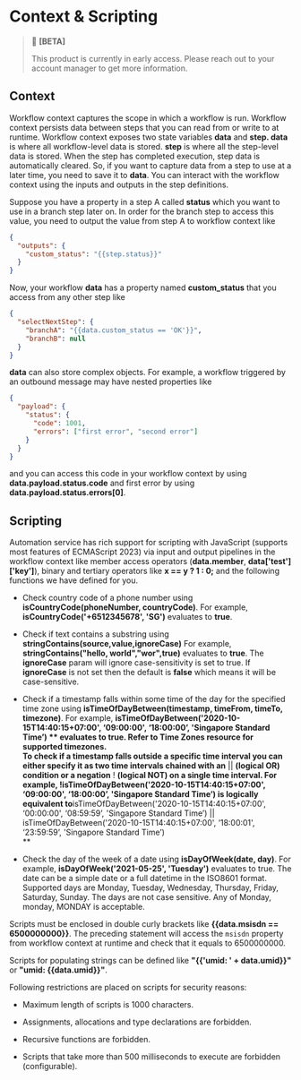 # Context & Scripting

> 🚧 **[BETA]**
>
> This product is currently in early access. Please reach out to your account manager to get more information.
>

## Context

Workflow context captures the scope in which a workflow is run. Workflow context persists data between steps that you can read from or write to at runtime. Workflow context exposes two state variables **data** and **step. data** is where all workflow-level data is stored. **step** is where all the step-level data is stored. When the step has completed execution, step data is automatically cleared. So, if you want to capture data from a step to use at a later time, you need to save it to **data**. You can interact with the workflow context using the inputs and outputs in the step definitions.

Suppose you have a property in a step A called **status** which you want to use in a branch step later on. In order for the branch step to access this value, you need to output the value from step A to workflow context like

```json
{
  "outputs": {
    "custom_status": "{{step.status}}"
  }
}
```

Now, your workflow **data** has a property named **custom_status** that you access from any other step like

```json
{
  "selectNextStep": {
    "branchA": "{{data.custom_status == 'OK'}}",
    "branchB": null
  }
}
```

**data** can also store complex objects. For example, a workflow triggered by an outbound message may have nested properties like

```json
{
  "payload": {
    "status": {
      "code": 1001,
      "errors": ["first error", "second error"]
    }
  }
}
```

and you can access this code in your workflow context by using **data.payload.status.code** and first error by using **data.payload.status.errors[0]**.

## Scripting

Automation service has rich support for scripting with JavaScript (supports most features of ECMAScript 2023) via input and output pipelines in the workflow context like member access operators (**data.member**, **data&lsqb;'test'&rsqb;&lsqb;'key'&rsqb;**), binary and tertiary operators like **x == y ? 1 : 0;** and the following functions we have defined for you.

- Check country code of a phone number using **isCountryCode(phoneNumber, countryCode)**. For example, **isCountryCode('+6512345678', 'SG')** evaluates to **true**.

- Check if text contains a substring using  **stringContains(source,value,ignoreCase)** For example, **stringContains("hello, world","wor",true)** evaluates to **true**.  The **ignoreCase** param will ignore case-sensitivity is set to true. If **ignoreCase** is not set then the default is **false** which means it will be case-sensitive.

- Check if a timestamp falls within some time of the day for the specified time zone using **isTimeOfDayBetween(timestamp, timeFrom, timeTo, timezone)**. For example, **isTimeOfDayBetween('2020-10-15T14:40:15+07:00', ‘09:00:00', ‘18:00:00’, 'Singapore Standard Time’) ** evaluates to **true**. Refer to Time Zones resource for supported timezones.  
  To check if a timestamp falls outside a specific time interval you can either specify it as two time intervals chained with an** \|\| **(logical OR) condition or a negation** ! **(logical NOT) on a single time interval. For example, **!isTimeOfDayBetween('2020-10-15T14:40:15+07:00', ‘09:00:00', ‘18:00:00’, 'Singapore Standard Time’)** is logically equivalent to**isTimeOfDayBetween('2020-10-15T14:40:15+07:00', ‘00:00:00', ‘08:59:59’, 'Singapore Standard Time’) || isTimeOfDayBetween('2020-10-15T14:40:15+07:00', ‘18:00:01', ‘23:59:59’, 'Singapore Standard Time’)  
  **

- Check the day of the week of a date using **isDayOfWeek(date, day)**. For example, **isDayOfWeek('2021-05-25', 'Tuesday')** evaluates to true. The date can be a simple date or a full datetime in the ISO8601 format. Supported days are Monday, Tuesday, Wednesday, Thursday, Friday, Saturday, Sunday. The days are not case sensitive. Any of Monday, monday, MONDAY is acceptable.

Scripts must be enclosed in double curly brackets like **{{data.msisdn == 6500000000}}**. The preceding statement will access the `msisdn` property from workflow context at runtime and check that it equals to 6500000000.

Scripts for populating strings can be defined like **"{{'umid: ' + data.umid}}"** or **"umid: {{data.umid}}"**.

Following restrictions are placed on scripts for security reasons:

- Maximum length of scripts is 1000 characters.

- Assignments, allocations and type declarations are forbidden.

- Recursive functions are forbidden.

- Scripts that take more than 500 milliseconds to execute are forbidden (configurable).
